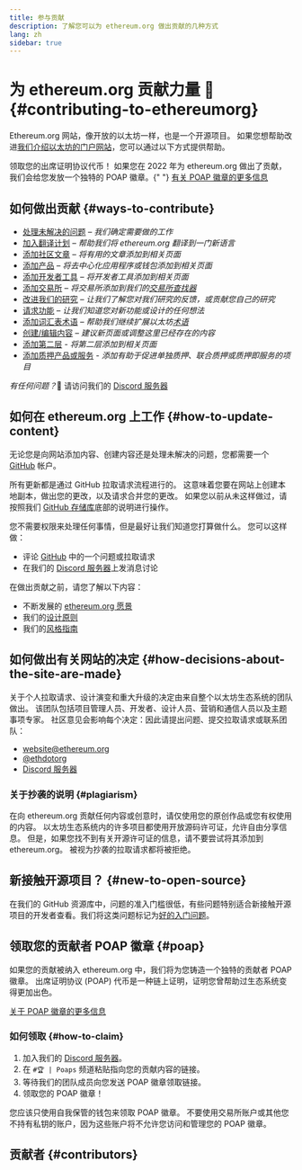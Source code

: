 ```yaml
---
title: 参与贡献
description: 了解您可以为 ethereum.org 做出贡献的几种方式
lang: zh
sidebar: true
---
```


# 为 ethereum.org 贡献力量 🦄 {#contributing-to-ethereumorg}

Ethereum.org 网站，像开放的以太坊一样，也是一个开源项目。 如果您想帮助改进[我们介绍以太坊的门户网站](/about/)，您可以通过以下方式提供帮助。

<InfoBanner shouldCenter emoji=":tada:">
  领取您的出席证明协议代币！ 如果您在 2022 年为 ethereum.org 做出了贡献，我们会给您发放一个独特的 POAP 徽章。{" "}
<a href="#poap">有关 POAP 徽章的更多信息</a>
</InfoBanner>

## 如何做出贡献 {#ways-to-contribute}

- [处理未解决的问题](https://github.com/ethereum/ethereum-org-website/issues) _– 我们确定需要做的工作_
- [加入翻译计划](/contributing/translation-program/) _– 帮助我们将 ethereum.org 翻译到一门新语言_
- [添加社区文章](/contributing/content-resources/) _– 将有用的文章添加到相关页面_
- [添加产品](/contributing/adding-products/) _– 将去中心化应用程序或钱包添加到相关页面_
- [添加开发者工具](/contributing/adding-developer-tools/) _– 将开发者工具添加到相关页面_
- [添加交易所](/contributing/adding-exchanges/) _– 将交易所添加到我们的[交易所查找器](/get-eth/#country-picker)_
- [改进我们的研究](https://www.notion.so/efdn/Ethereum-org-User-Persona-Memo-b44dc1e89152457a87ba872b0dfa366c) _– 让我们了解您对我们研究的反馈，或贡献您自己的研究_
- [请求功能](https://github.com/ethereum/ethereum-org-website/issues/new?assignees=&labels=Type%3A+Feature&template=feature_request.md&title=) _– 让我们知道您对新功能或设计的任何想法_
- [添加词汇表术语](/contributing/adding-glossary-terms) _– 帮助我们继续扩展以太坊[术语](/glossary/)_
- [创建/编辑内容](/contributing/#how-to-update-content) _– 建议新页面或调整这里已经存在的内容_
- [添加第二层](/contributing/adding-layer-2) _- 将第二层添加到相关页面_
- [添加质押产品或服务](/contributing/adding-staking-product/) - _添加有助于促进单独质押、联合质押或质押即服务的项目_

*有任何问题？*🤔 请访问我们的 [Discord 服务器](https://discord.gg/CetY6Y4)

## 如何在 ethereum.org 上工作 {#how-to-update-content}

无论您是向网站添加内容、创建内容还是处理未解决的问题，您都需要一个 [GitHub](https://github.com) 帐户。

所有更新都是通过 GitHub 拉取请求流程进行的。 这意味着您要在网站上创建本地副本，做出您的更改，以及请求合并您的更改。 如果您以前从未这样做过，请按照我们 [GitHub 存储库](https://github.com/ethereum/ethereum-org-website)底部的说明进行操作。

您不需要权限来处理任何事情，但是最好让我们知道您打算做什么。 您可以这样做：

- 评论 [GitHub](https://github.com/ethereum/ethereum-org-website) 中的一个问题或拉取请求
- 在我们的 [Discord 服务器](https://discord.gg/CetY6Y4)上发消息讨论

在做出贡献之前，请您了解以下内容：

- 不断发展的 [ethereum.org 愿景](/about/)
- 我们的[设计原则](/contributing/design-principles/)
- 我们的[风格指南](/contributing/style-guide/)

## 如何做出有关网站的决定 {#how-decisions-about-the-site-are-made}

关于个人拉取请求、设计演变和重大升级的决定由来自整个以太坊生态系统的团队做出。 该团队包括项目管理人员、开发者、设计人员、营销和通信人员以及主题事项专家。 社区意见会影响每个决定：因此请提出问题、提交拉取请求或联系团队：

- [website@ethereum.org](mailto:website@ethereum.org)
- [@ethdotorg](https://twitter.com/ethdotorg)
- [Discord 服务器](https://discord.gg/CetY6Y4)

### 关于抄袭的说明 {#plagiarism}

在向 ethereum.org 贡献任何内容或创意时，请仅使用您的原创作品或您有权使用的内容。 以太坊生态系统内的许多项目都使用开放源码许可证，允许自由分享信息。 但是，如果您找不到有关开源许可证的信息，请不要尝试将其添加到 ethereum.org。 被视为抄袭的拉取请求都将被拒绝。

## 新接触开源项目？ {#new-to-open-source}

在我们的 GitHub 资源库中，问题的准入门槛很低，有些问题特别适合新接触开源项目的开发者查看。我们将这类问题标记为[好的入门问题](https://github.com/ethereum/ethereum-org-website/issues?q=is%3Aopen+is%3Aissue+label%3A%22good+first+issue%22)。

## 领取您的贡献者 POAP 徽章 {#poap}

如果您的贡献被纳入 ethereum.org 中，我们将为您铸造一个独特的贡献者 POAP 徽章。 出席证明协议 (POAP) 代币是一种链上证明，证明您曾帮助过生态系统变得更加出色。

[关于 POAP 徽章的更多信息](https://www.poap.xyz/)

### 如何领取 {#how-to-claim}

1. 加入我们的 [Discord 服务器](https://discord.gg/E8dET2ux8y)。
2. 在 `#🏆 | Poaps` 频道粘贴指向您的贡献内容的链接。
3. 等待我们的团队成员向您发送 POAP 徽章领取链接。
4. 领取您的 POAP 徽章！

您应该只使用自我保管的钱包来领取 POAP 徽章。 不要使用交易所账户或其他您不持有私钥的账户，因为这些账户将不允许您访问和管理您的 POAP 徽章。

## 贡献者 {#contributors}

<Contributors />
